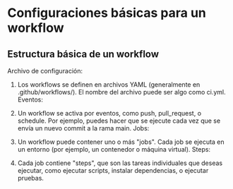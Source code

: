 
# Configuraciones básicas para un workflow

## Estructura básica de un workflow
Archivo de configuración:

1. Los workflows se definen en archivos YAML (generalmente en .github/workflows/). El nombre del archivo puede ser algo como ci.yml.
Eventos:

2. Un workflow se activa por eventos, como push, pull_request, o schedule. Por ejemplo, puedes hacer que se ejecute cada vez que se envía un nuevo commit a la rama main.
Jobs:

3. Un workflow puede contener uno o más "jobs". Cada job se ejecuta en un entorno (por ejemplo, un contenedor o máquina virtual).
Steps:

4. Cada job contiene "steps", que son las tareas individuales que deseas ejecutar, como ejecutar scripts, instalar dependencias, o ejecutar pruebas.